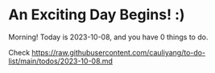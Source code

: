 # An Exciting Day Begins! :)

Morning! Today is 2023-10-08, and you have 0 things to do.

Check https://raw.githubusercontent.com/cauliyang/to-do-list/main/todos/2023-10-08.md
